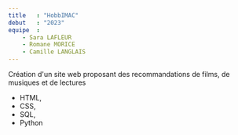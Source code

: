 ```yaml
---
title   : "HobbIMAC"
debut   : "2023"
equipe  :
    - Sara LAFLEUR
    - Romane MORICE
    - Camille LANGLAIS
---
```


Création d'un site web proposant des recommandations de films, de musiques et de lectures

- HTML, 
- CSS, 
- SQL, 
- Python